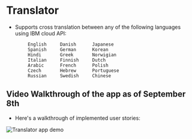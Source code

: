 # Translator
- Supports cross translation between any of the following languages using IBM cloud API:
```
        English     Danish      Japanese
        Spanish     German      Korean
        Hindi       Greek       Norwigian
        Italian     Finnish     Dutch
        Arabic      French      Polish
        Czech       Hebrew      Portuguese
        Russian     Swedish     Chinese            
```


## Video Walkthrough of the app as of September 8th
- Here's a walkthrough of implemented user stories:

![Translator app demo](demo/20190909_000248.gif)
